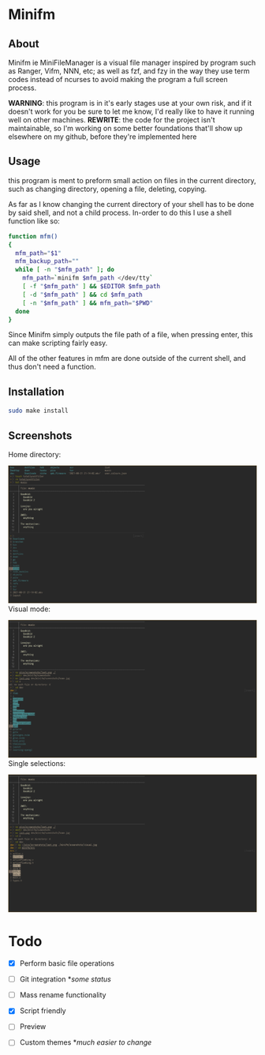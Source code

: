 # Minifm
## About
Minifm ie MiniFileManager is a visual file manager inspired by program such as Ranger, Vifm, NNN, etc; as well as fzf, and fzy in the way they use term codes instead of ncurses to avoid making the program a full screen process.

**WARNING**: this program is in it's early stages use at your own risk, and if it doesn't work for you be sure to let me know, I'd really like to have it running well on other machines.
**REWRITE**: the code for the project isn't maintainable, so I'm working on some better foundations that'll show up elsewhere on my github, before they're implemented here

## Usage
this program is ment to preform small action on files in the current directory, such as changing directory, opening a file, deleting, copying.

As far as I know changing the current directory of your shell has to be done by said shell, and not a child process. In-order to do this I use a shell function like so:

```bash
function mfm()
{
  mfm_path="$1"
  mfm_backup_path=""
  while [ -n "$mfm_path" ]; do
    mfm_path=`minifm $mfm_path </dev/tty`
    [ -f "$mfm_path" ] && $EDITOR $mfm_path
    [ -d "$mfm_path" ] && cd $mfm_path
    [ -n "$mfm_path" ] && mfm_path="$PWD"
  done
}
```

Since Minifm simply outputs the file path of a file, when pressing enter, this can make scripting fairly easy.

All of the other features in mfm are done outside of the current shell, and thus don't need a function.

## Installation
```bash
sudo make install
```

## Screenshots

Home directory:

![HOME](sceenshots/home.jpg)
Visual mode:

![VISUAL](sceenshots/visual.jpg)
Single selections:

![SELECTION](sceenshots/selection.jpg)

# Todo
* [x] Perform basic file operations
* [ ] Git integration \**some status*
* [ ] Mass rename functionality
* [x] Script friendly
* [ ] Preview
* [ ] Custom themes \**much easier to change*

